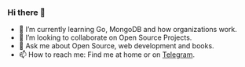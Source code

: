 ### Hi there 👋

- 🌱 I’m currently learning Go, MongoDB and how organizations work. 
- 👯 I’m looking to collaborate on Open Source Projects.
- 💬 Ask me about Open Source, web development and books. 
- 📫 How to reach me: Find me at home or on [Telegram](https://t.me/manuelalferez).
